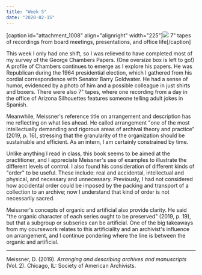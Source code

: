 ```yaml
---
title: "Week 5"
date: "2020-02-15"
---
```


\[caption id="attachment\_1008" align="alignright" width="225"\]![](images/IMG_20200213_164447-225x300.jpg) 7" tapes of recordings from board meetings, presentations, and office life\[/caption\]

This week I only had one shift, so I was relieved to have completed most of my survey of the George Chambers Papers. (One oversize box is left to go!) A profile of Chambers continues to emerge as I explore his papers. He was Republican during the 1964 presidential election, which I gathered from his cordial correspondence with Senator Barry Goldwater. He had a sense of humor, evidenced by a photo of him and a possible colleague in just shirts and boxers. There were also 7" tapes, where one recording from a day in the office of Arizona Silhouettes features someone telling adult jokes in Spanish.

Meanwhile, Meissner's reference title on arrangement and description has me reflecting on what lies ahead. He called arrangement "one of the most intellectually demanding and rigorous areas of archival theory and practice" (2019, p. 16), stressing that the granularity of the organization should be sustainable and efficient. As an intern, I am certainly constrained by time.

Unlike anything I read in class, this book seems to be aimed at the practitioner, and I appreciate Meissner's use of examples to illustrate the different levels of control. I also found his consideration of different kinds of "order" to be useful. These include: real and accidental, intellectual and physical, and necessary and unnecessary. Previously, I had not considered how accidental order could be imposed by the packing and transport of a collection to an archive; now I understand that kind of order is not necessarily sacred.

Meissner's concepts of organic and artificial also provide clarity. He said "the organic character of each series ought to be preserved" (2019, p. 19), but that a subgroup or subseries can be artificial. One of the big takeaways from my coursework relates to this artificiality and an archivist's influence on arrangement, and I continue pondering where the line is between the organic and artificial.

* * *

Meissner, D. (2019). _Arranging and describing archives and manuscripts_ (Vol. 2). Chicago, IL: Society of American Archivists.
